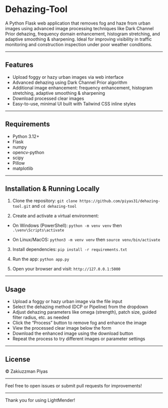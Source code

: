 # Dehazing-Tool

A Python Flask web application that removes fog and haze from urban images using advanced image processing techniques like Dark Channel Prior dehazing, frequency domain enhancement, histogram stretching, and adaptive smoothing & sharpening. Ideal for improving visibility in traffic monitoring and construction inspection under poor weather conditions.

---

## Features

- Upload foggy or hazy urban images via web interface  
- Advanced dehazing using Dark Channel Prior algorithm  
- Additional image enhancement: frequency enhancement, histogram stretching, adaptive smoothing & sharpening  
- Download processed clear images  
- Easy-to-use, minimal UI built with Tailwind CSS inline styles  

---

## Requirements

- Python 3.12+  
- Flask  
- numpy  
- opencv-python  
- scipy  
- Pillow  
- matplotlib  

---

## Installation & Running Locally

1. Clone the repository: `git clone https://github.com/piyas31/dehazing-tool.git` and `cd dehazing-tool`

2. Create and activate a virtual environment:

- On Windows (PowerShell): `python -m venv venv` then `.\venv\Scripts\activate`

- On Linux/MacOS: `python3 -m venv venv` then `source venv/bin/activate`

3. Install dependencies: `pip install -r requirements.txt`

4. Run the app: `python app.py`

5. Open your browser and visit: `http://127.0.0.1:5000`

---

## Usage

- Upload a foggy or hazy urban image via the file input  
- Select the dehazing method (DCP or Pipeline) from the dropdown  
- Adjust dehazing parameters like omega (strength), patch size, guided filter radius, etc. as needed  
- Click the “Process” button to remove fog and enhance the image  
- View the processed clear image below the form  
- Download the enhanced image using the download button  
- Repeat the process to try different images or parameter settings

---

## License

© Zakiuzzman Piyas

---

Feel free to open issues or submit pull requests for improvements!

---

Thank you for using LightMender!
